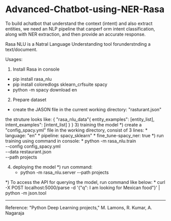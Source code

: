 # Advanced-Chatbot-using-NER-Rasa


To build achatbot that understand the context (intent) and also extract entities, 
we need an NLP pipeline that canperf orm intent classification, along with NER extraction,
and then provide an accurate response.

Rasa NLU is a Natral Language Understanding tool forunderstnding a text/document. 

Usages: 
 1) Install Rasa in console
  * pip install rasa_nlu
  * pip install coloredlogs sklearn_crfsuite spacy
  * python -m spacy download en
 2) Prepare dataset
   * create the JASON file in the current working directory:
   "rasturant.json"
 
 the struture looks like:
 {
  "rasa_nlu_data"{
   entity_examples": [entity_list],
   intent_examples": [intent_list]
   }
 }
3) training the model
   *) create a "config_spacy.yml" file in the working directory, consist of 3 lines:
    * language: "en"
    * pipeline: spacy_sklearn"
    * fine_tune-spacy_ner: true
  *) run training using command in console:
     * python -m rasa_nlu.train \
   --config config_spacy.yml \
   --data restaurant.json \
   --path projects

4) deploying the model 
  *) run command:
      * python -m rasa_nlu.server --path projects
   
  *) To access the API for querying the model, run command like below:
      * curl -X POST localhost:5000/parse -d '{"q": I am looking for Mexican food"}' | python -m json.tool

---
Reference: "Python Deep Learning projects," M. Lamons, R. Kumar, A. Nagaraja 

   
